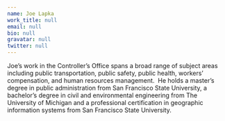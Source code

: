 ```yaml
---
name: Joe Lapka
work_title: null
email: null
bio: null
gravatar: null
twitter: null
---
```



Joe’s work in the Controller’s Office spans a broad range of subject areas including public transportation, public safety, public health, workers’ compensation, and human resources management.&nbsp; He holds a master’s degree in public administration from San Francisco State University, a bachelor’s degree in civil and environmental engineering from The University of Michigan and a professional certification in geographic information systems from San Francisco State University.